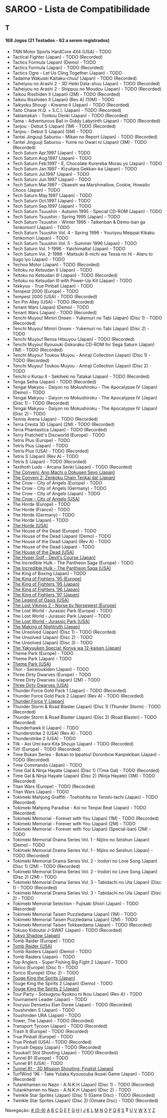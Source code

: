 # SAROO - Lista de Compatibilidade

## T

#### 168 Jogos (21 Testados - 62 a serem registrados)

- TNN Motor Sports HardCore 4X4 (USA) - TODO
- Tactical Fighter (Japan) - TODO (Recorded)
- Tactics Formula (Japan) (Demo) - TODO
- Tactics Formula (Japan) - TODO (Recorded)
- Tactics Ogre - Let Us Cling Together (Japan) - TODO
- Tadaima Wakusei Kaitaku-chuu! (Japan) - TODO (Recorded)
- Taiheiyou no Arashi 2 - 3D Heiki Data-shuu (Japan) - TODO (Recorded)
- Taiheiyou no Arashi 2 - Shippuu no Moudou (Japan) - TODO (Recorded)
- Taikou Risshiden II (Japan) (2M) - TODO (Recorded)
- Taikou Risshiden II (Japan) (Rev A) (10M) - TODO
- Taikyoku Shougi - Kiwame II (Japan) - TODO (Recorded)
- Taito Chase H.Q. + S.C.I. (Japan) - TODO (Recorded)
- Taklamakan - Tonkou Denki (Japan) - TODO (Recorded)
- Tama - Adventurous Ball in Giddy Labyrinth (Japan) - TODO (Recorded)
- Tanjou - Debut S (Japan) (1M) - TODO (Recorded)
- Tanjou - Debut S (Japan) (5M) - TODO
- Tantei Jinguuji Saburou - Mikan no Report (Japan) - TODO (Recorded)
- Tantei Jinguuji Saburou - Yume no Owari ni (Japan) (3M) - TODO (Recorded)
- Tech Saturn Apr.1997 (Japan) - TODO
- Tech Saturn Aug.1997 (Japan) - TODO
- Tech Saturn Feb.1997 - E, Chocolate Kurereba Morau yo (Japan) - TODO
- Tech Saturn Jan.1997 - Kizuitara Gekkan-ka (Japan) - TODO
- Tech Saturn Jul.1997 (Japan) - TODO
- Tech Saturn Jun.1997 (Japan) - TODO
- Tech Saturn Mar.1997 - Okaeshi wa Marshmallow, Cookie, Howaito Choco (Japan) - TODO
- Tech Saturn May.1997 (Japan) - TODO
- Tech Saturn Oct.1997 (Japan) - TODO
- Tech Saturn Sep.1997 (Japan) - TODO
- Tech Saturn Tsuushin - Autumn 1995 - Special CD-ROM (Japan) - TODO
- Tech Saturn Tsuushin - Spring 1995 (Japan) - TODO
- Tech Saturn Tsuushin - Winter 1995 - Taikenban & Demo-ban ga Tenkomori! (Japan) - TODO
- Tech Saturn Tsuushin Vol. 4 - Spring 1996 - Youriyou Meippai Kikaku Tenkomori (Japan) - TODO
- Tech Saturn Tsuushin Vol. 5 - Summer 1996 (Japan) - TODO
- Tech Saturn Vol. 1-1996 - Yatchimatta! (Japan) - TODO
- Tech Saturn Vol. 2-1996 - Maitsuki 8-nichi wa Tessa no Hi - Ataru to Sugo Iyo (Japan) - TODO
- Techno Motor (Japan) - TODO (Recorded)
- Teitoku no Ketsudan II (Japan) - TODO
- Teitoku no Ketsudan III (Japan) - TODO (Recorded)
- Teitoku no Ketsudan III with Power-Up Kit (Japan) - TODO
- Tekkyuu - True Pinball (Japan) - TODO
- Tempest 2000 (Europe) - TODO
- Tempest 2000 (USA) - TODO (Recorded)
- Ten Pin Alley (USA) - TODO (Recorded)
- Tenant Wars (Japan) (Demo) - TODO
- Tenant Wars (Japan) - TODO (Recorded)
- Tenchi Muyou! Mimiri Onsen - Yukemuri no Tabi (Japan) (Disc 1) - TODO (Recorded)
- Tenchi Muyou! Mimiri Onsen - Yukemuri no Tabi (Japan) (Disc 2) - TODO
- Tenchi Muyou! Rensa Hitsuyou (Japan) - TODO (Recorded)
- Tenchi Muyou! Ryououki Gokuraku CD-ROM for Sega Saturn (Japan) (1M) - TODO (Recorded)
- Tenchi Muyou! Toukou Muyou - Aniraji Collection (Japan) (Disc 1) - TODO (Recorded)
- Tenchi Muyou! Toukou Muyou - Aniraji Collection (Japan) (Disc 2) - TODO
- Tenchi o Kurau II - Sekiheki no Tatakai (Japan) - TODO (Recorded)
- Tenga Seiha (Japan) - TODO (Recorded)
- Tengai Makyou - Daiyon no Mokushiroku - The Apocalypse IV (Japan) (Demo) - TODO
- Tengai Makyou - Daiyon no Mokushiroku - The Apocalypse IV (Japan) (Disc 1) - TODO (Recorded)
- Tengai Makyou - Daiyon no Mokushiroku - The Apocalypse IV (Japan) (Disc 2) - TODO
- Tennis Arena (Japan) - TODO (Recorded)
- Terra Cresta 3D (Japan) (2M) - TODO (Recorded)
- Terra Phantastica (Japan) - TODO (Recorded)
- Terry Pratchett's Discworld (Europe) - TODO
- Tetris Plus (Europe) - TODO
- Tetris Plus (Japan) - TODO
- Tetris Plus (USA) - TODO (Recorded)
- Tetris S (Japan) (Rev A) - TODO
- Tetris S (Japan) - TODO (Recorded)
- Texthoth Ludo - Arcana Senki (Japan) - TODO (Recorded)
- [The Conveni: Ano Machi o Dokusen Seyo (Japan)](../../Regions/Japan/T-4310G/01/README.md)
- [The Conveni 2: Zenkoku Chain Tenkai da! (Japan)](../../Regions/Japan/T-4317G/01/README.md)
- The Crow - City of Angels (Europe) - TODO
- The Crow - City of Angels (Germany) - TODO
- The Crow - City of Angels (Japan) - TODO
- [The Crow - City of Angels (USA)](../../Regions/USA/T-8124H/01/README.md)
- The Horde (Europe) - TODO
- The Horde (France) - TODO
- The Horde (Germany) - TODO
- The Horde (Japan) - TODO
- [The Horde (USA)](../../Regions/USA/T-15909H50/01/README.md)
- The House of the Dead (Europe) - TODO
- The House of the Dead (Japan) (Demo) - TODO
- The House of the Dead (Japan) (Rev A) - TODO
- The House of the Dead (Japan) - TODO
- [The House of the Dead (USA)](../../Regions/USA/T-26109G/01/README.md)
- [The Hyper Golf - Devil's Course (Japan)](../../Regions/Japan/T-2303H/01/README.md)
- The Incredible Hulk - The Pantheon Saga (Europe) - TODO
- [The Incredible Hulk - The Pantheon Saga (USA)](../../Regions/USA/T-7905H/01/README.md)
- The King of Boxing (Japan) - TODO
- [The King of Fighters '95 (Europe)](../../Regions/Europe/MK-81088/01/README.md)
- [The King of Fighters '95 (Japan)](../../Regions/Japan/T-3101G/01/README.md)
- [The King of Fighters '96 (Japan)](../../Regions/Japan/T-3108G/01/README.md)
- [The King of Fighters '97 (Japan)](../../Regions/Japan/T-3121G/01/README.md)
- [The Legend of Oasis (USA)](../../Regions/USA/MK-81302/01/README.md)
- [The Lost Vikings 2 - Norse by Norsewest (Europe)](../../Regions/Europe/T-12521H50/01/README.md)
- The Lost World - Jurassic Park (Europe) - TODO
- The Lost World - Jurassic Park (Japan) - TODO
- [The Lost World - Jurassic Park (USA)](../../Regions/USA/MK-81065/01/README.md)
- [The Making of Nightruth (Japan)](../../Regions/Japan/T-20203G/01/README.md)
- The Unsolved (Japan) (Disc 1) - TODO (Recorded)
- The Unsolved (Japan) (Disc 2) - TODO
- The Unsolved (Japan) (Disc 3) - TODO
- [The Yakyuuken Special: Konya wa 12-kaisen (Japan)](../../Regions/Japan/T-21901G/01/README.md)
- Theme Park (Europe) - TODO
- Theme Park (Japan) - TODO
- [Theme Park (USA)](../../Regions/USA/T-5001H/01/README.md)
- Thor - Seireioukiden (Japan) - TODO
- Three Dirty Dwarves (Europe) - TODO
- Three Dirty Dwarves (Japan) (2M) - TODO
- [Three Dirty Dwarves (USA)](../../Regions/USA/T-30401H/01/README.md)
- Thunder Force Gold Pack 1 (Japan) - TODO (Recorded)
- Thunder Force Gold Pack 2 (Japan) (Rev A) - TODO (Recorded)
- [Thunder Force V (Japan)](../../Regions/Japan/T-1811G/01/README.md)
- Thunder Storm & Road Blaster (Japan) (Disc 1) (Thunder Storm) - TODO (Recorded)
- Thunder Storm & Road Blaster (Japan) (Disc 2) (Road Blaster) - TODO (Recorded)
- Thunderhawk II (Japan) - TODO
- Thunderstrike 2 (USA) (Rev A) - TODO
- Thunderstrike 2 (USA) - TODO
- Tilk - Aoi Umi kara Kita Shoujo (Japan) - TODO (Recorded)
- Tilt! (Europe) - TODO (Recorded)
- Time Bokan Series - Bokan to Ippatsu! Doronbow Kanpekiban (Japan) - TODO (Recorded)
- Time Commando (Japan) - TODO
- Time Gal & Ninja Hayate (Japan) (Disc 1) (Time Gal) - TODO (Recorded)
- Time Gal & Ninja Hayate (Japan) (Disc 2) (Ninja Hayate) (3M) - TODO (Recorded)
- Titan Wars (Europe) - TODO (Recorded)
- Titan Wars (Japan) - TODO
- Tokimeki Mahjong Graffiti - Toshishita no Tenshi-tachi (Japan) - TODO (Recorded)
- Tokimeki Mahjong Paradise - Koi no Tenpai Beat (Japan) - TODO (Recorded)
- Tokimeki Memorial - Forever with You (Japan) (1M) - TODO (Recorded)
- Tokimeki Memorial - Forever with You (Japan) (2M) - TODO
- Tokimeki Memorial - Forever with You (Japan) (Special-ban) (2M) - TODO
- Tokimeki Memorial Drama Series Vol. 1 - Nijiiro no Seishun (Japan) (Demo) - TODO
- Tokimeki Memorial Drama Series Vol. 1 - Nijiiro no Seishun (Japan) - TODO (Recorded)
- Tokimeki Memorial Drama Series Vol. 2 - Irodori no Love Song (Japan) (Disc 1) (2M) - TODO (Recorded)
- Tokimeki Memorial Drama Series Vol. 2 - Irodori no Love Song (Japan) (Disc 2) (2M) - TODO
- Tokimeki Memorial Drama Series Vol. 3 - Tabidachi no Uta (Japan) (Disc 1) - TODO (Recorded)
- Tokimeki Memorial Drama Series Vol. 3 - Tabidachi no Uta (Japan) (Disc 2) - TODO
- Tokimeki Memorial Selection - Fujisaki Shiori (Japan) - TODO (Recorded)
- Tokimeki Memorial Taisen Puzzledama (Japan) (1M) - TODO
- Tokimeki Memorial Taisen Puzzledama (Japan) (2M) - TODO
- Tokimeki Memorial Taisen Tokkaedama (Japan) - TODO (Recorded)
- Tokuso Kidoutai J-SWAT (Japan) - TODO (Recorded)
- [Tokyo Shadow (Japan)](../../Regions/Japan/T-1110G/01/README.md)
- Tomb Raider (Europe) - TODO
- [Tomb Raider (USA)](../../Regions/USA/T-7910H/01/README.md)
- Tomb Raiders (Japan) (Demo) - TODO
- Tomb Raiders (Japan) - TODO
- Top Anglers - Super Fishing Big Fight 2 (Japan) - TODO
- Torico (Europe) (Disc 1) - TODO
- Torico (Europe) (Disc 2) - TODO
- [Touge King the Spirits (Japan)](../../Regions/Japan/T-14401G/01/README.md)
- Touge King the Spirits 2 (Japan) (Demo) - TODO
- [Touge King the Spirits 2 (Japan)](../../Regions/Japan/T-14412G/01/README.md)
- Tour Party - Sotsugyou Ryokou ni Ikou (Japan) (Rev A) - TODO
- Tournament Leader (Japan) - TODO
- Touryuu Densetsu Elan Doree (Japan) - TODO (Recorded)
- Toushinden S (Japan) - TODO
- Toushinden URA (Japan) - TODO
- Tower, The (Japan) - TODO (Recorded)
- Transport Tycoon (Japan) - TODO (Recorded)
- Trash It (Europe) - TODO (Recorded)
- True Pinball (Europe) - TODO
- True Pinball (USA) - TODO (Recorded)
- Tryrush Deppy (Japan) - TODO (Recorded)
- Tsuukai!! Slot Shooting (Japan) - TODO (Recorded)
- Tunnel B1 (Europe) - TODO
- Tunnel B1 (USA) - TODO
- [Tunnel B1 - 3D Mission Shooting: Finalist (Japan)](../../Regions/Japan/T-18511G/01/README.md)
- TurfWind '96 - Take Yutaka Kyousouba Ikusei Game (Japan) - TODO (Recorded)
- Tutankhamen no Nazo - A.N.K.H (Japan) (Disc 1) - TODO (Recorded)
- Tutankhamen no Nazo - A.N.K.H (Japan) (Disc 2) - TODO
- Twinkle Star Sprites (Japan) (Disc 1) (Game Disc) - TODO (Recorded)
- Twinkle Star Sprites (Japan) (Disc 2) (Omake Disc) - TODO (Recorded)

Navegação:
[# (0-9)](./09.md) [A](./A.md) [B](./B.md) [C](./C.md) [D](./D.md) [E](./E.md) [F](./F.md) [G](./G.md) [H](./H.md) [I](./I.md) [J](./J.md) [K](./K.md) [L](./L.md) [M](./M.md) [N](./N.md) [O](./O.md) [P](./P.md) [Q](./Q.md) [R](./R.md) [S](./S.md) **T** [U](./U.md) [V](./V.md) [W](./W.md) [X](./X.md) [Y](./Y.md) [Z](./Z.md)
